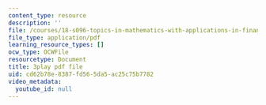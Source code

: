 ```yaml
---
content_type: resource
description: ''
file: /courses/18-s096-topics-in-mathematics-with-applications-in-finance-fall-2013/cd62b78e8387fd565da5ac25c75b7782_vc5dotshPZc.pdf
file_type: application/pdf
learning_resource_types: []
ocw_type: OCWFile
resourcetype: Document
title: 3play pdf file
uid: cd62b78e-8387-fd56-5da5-ac25c75b7782
video_metadata:
  youtube_id: null
---
```

